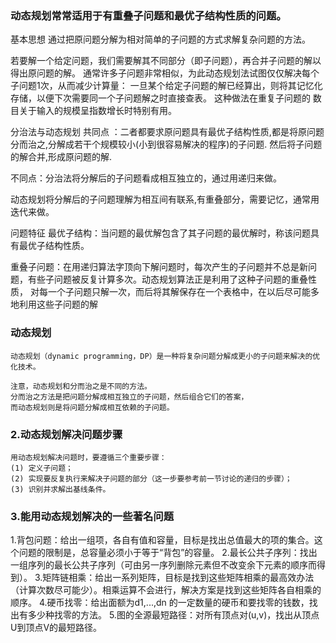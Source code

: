 ### 动态规划常常适用于有重叠子问题和最优子结构性质的问题。
基本思想
通过把原问题分解为相对简单的子问题的方式求解复杂问题的方法。

若要解一个给定问题，我们需要解其不同部分（即子问题），再合并子问题的解以得出原问题的解。 通常许多子问题非常相似，为此动态规划法试图仅仅解决每个
子问题1次，从而减少计算量： 一旦某个给定子问题的解已经算出，则将其记忆化存储，以便下次需要同一个子问题解之时直接查表。 这种做法在重复子问题的
数目关于输入的规模呈指数增长时特别有用。

分治法与动态规划
共同点 ：二者都要求原问题具有最优子结构性质,都是将原问题分而治之,分解成若干个规模较小(小到很容易解决的程序)的子问题.
然后将子问题的解合并,形成原问题的解.

不同点：分治法将分解后的子问题看成相互独立的，通过用递归来做。

动态规划将分解后的子问题理解为相互间有联系,有重叠部分，需要记忆，通常用迭代来做。

问题特征
最优子结构：当问题的最优解包含了其子问题的最优解时，称该问题具有最优子结构性质。

重叠子问题：在用递归算法字顶向下解问题时，每次产生的子问题并不总是新问题，有些子问题被反复计算多次。动态规划算法正是利用了这种子问题的重叠性质，
对每一个子问题只解一次，而后将其解保存在一个表格中，在以后尽可能多地利用这些子问题的解

### 动态规划
```
动态规划（dynamic programming，DP）是一种将复杂问题分解成更小的子问题来解决的优化技术。

注意，动态规划和分而治之是不同的方法。
分而治之方法是把问题分解成相互独立的子问题，然后组合它们的答案，
而动态规划则是将问题分解成相互依赖的子问题。
```

### 2.动态规划解决问题步骤
```
用动态规划解决问题时，要遵循三个重要步骤：
(1) 定义子问题；
(2) 实现要反复执行来解决子问题的部分（这一步要参考前一节讨论的递归的步骤）；
(3) 识别并求解出基线条件。
```

### 3.能用动态规划解决的一些著名问题
1.背包问题：给出一组项，各自有值和容量，目标是找出总值最大的项的集合。这个问题的限制是，总容量必须小于等于“背包”的容量。
2.最长公共子序列：找出一组序列的最长公共子序列（可由另一序列删除元素但不改变余下元素的顺序而得到）。
3.矩阵链相乘：给出一系列矩阵，目标是找到这些矩阵相乘的最高效办法（计算次数尽可能少）。相乘运算不会进行，解决方案是找到这些矩阵各自相乘的顺序。
4.硬币找零：给出面额为d1,...,dn 的一定数量的硬币和要找零的钱数，找出有多少种找零的方法。
5.图的全源最短路径：对所有顶点对(u,v)，找出从顶点U到顶点V的最短路径。
